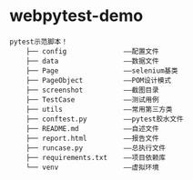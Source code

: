 # webpytest-demo



    pytest示范脚本！ 
        ├── config              ——配置文件
        ├── data                ——数据文件
        ├── Page                ——selenium基类
        ├── PageObject          ——POM设计模式
        ├── screenshot          ——截图目录
        ├── TestCase            ——测试用例
        ├── utils               ——常用第三方类
        ├── conftest.py         ——pytest胶水文件
        ├── README.md           ——自述文件
        ├── report.html         ——报告文件
        ├── runcase.py          ——总执行文件
        ├── requirements.txt    ——项目依赖库
        └── venv                ——虚拟环境